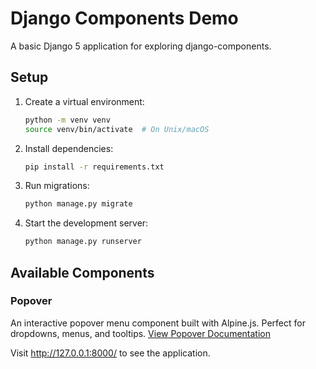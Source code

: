 # Django Components Demo

A basic Django 5 application for exploring django-components.

## Setup

1. Create a virtual environment:
   ```bash
   python -m venv venv
   source venv/bin/activate  # On Unix/macOS
   ```

2. Install dependencies:
   ```bash
   pip install -r requirements.txt
   ```

3. Run migrations:
   ```bash
   python manage.py migrate
   ```

4. Start the development server:
   ```bash
   python manage.py runserver
   ```

## Available Components

### Popover
An interactive popover menu component built with Alpine.js. Perfect for dropdowns, menus, and tooltips.
[View Popover Documentation](main/components/popover/README.md)

Visit http://127.0.0.1:8000/ to see the application.
